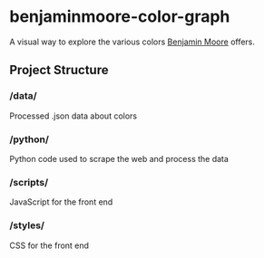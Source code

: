 # benjaminmoore-color-graph
A visual way to explore the various colors [Benjamin Moore](https://www.benjaminmoore.com/) offers.


## Project Structure
### /data/
Processed .json data about colors
### /python/
Python code used to scrape the web and process the data
### /scripts/
JavaScript for the front end
### /styles/
CSS for the front end

